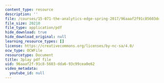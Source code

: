 ```yaml
---
content_type: resource
description: ''
file: /courses/15-071-the-analytics-edge-spring-2017/96aaaf2f91c85603dda693c99cea0e62_En0xvjBnmfU.pdf
file_size: 20210
file_type: application/pdf
hide_download: true
hide_download_original: null
learning_resource_types: []
license: https://creativecommons.org/licenses/by-nc-sa/4.0/
ocw_type: OCWFile
resourcetype: Document
title: 3play pdf file
uid: 96aaaf2f-91c8-5603-dda6-93c99cea0e62
video_metadata:
  youtube_id: null
---
```

